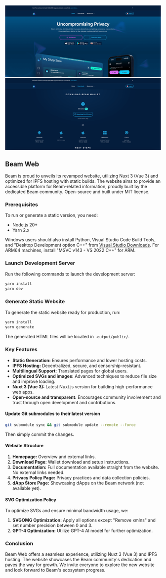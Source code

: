 ![Home Page](./.github/previews/homepage.png)
![Downloads Page](./.github/previews/downloads.png)

## Beam Web

Beam is proud to unveils its revamped website, utilizing Nuxt 3 (Vue 3) and optimized for IPFS hosting with static builds. The website aims to provide an accessible platform for Beam-related information, proudly built by the dedicated Beam community. Open-source and built under MIT license.

### Prerequisites

To run or generate a static version, you need:

- Node.js 20+
- Yarn 2.x

Windows users should also install Python, Visual Studio Code Build Tools, and "Desktop Development option C++" from [Visual Studio Downloads](https://visualstudio.microsoft.com/downloads/). For ARM64 machines, install "MSVC v143 - VS 2022 C++" for ARM.

### Launch Development Server

Run the following commands to launch the development server:

```bash
yarn install
yarn dev
```

### Generate Static Website

To generate the static website ready for production, run:

```bash
yarn install
yarn generate
```

The generated HTML files will be located in `.output/public/`.

### Key Features

- **Static Generation:** Ensures performance and lower hosting costs.
- **IPFS Hosting:** Decentralized, secure, and censorship-resistant.
- **Multilingual Support:** Translated pages for global users.
- **Optimized SVGs and images:** Advanced techniques to reduce file size and improve loading.
- **Nuxt 3 (Vue 3):** Latest Nuxt.js version for building high-performance web apps.
- **Open-source and transparent:** Encourages community involvement and trust through open development and contributions.

#### Update Git submodules to their latest version

```bash
git submodule sync && git submodule update --remote --force
```

Then simply commit the changes.

#### Website Structure

1. **Homepage:** Overview and external links.
2. **Download Page:** Wallet download and setup instructions.
3. **Documentation:** Full documentation available straight from the website. No external links needed.
4. **Privacy Policy Page:** Privacy practices and data collection policies.
5. **dApp Store Page:** Showcasing dApps on the Beam network (not available yet).

#### SVG Optimization Policy

To optimize SVGs and ensure minimal bandwidth usage, we:

1. **SVGOMG Optimization:** Apply all options except "Remove xmlns" and set number precision between 0 and 3.
2. **GPT-4 Optimization:** Utilize GPT-4 AI model for further optimization.

### Conclusion

Beam Web offers a seamless experience, utilizing Nuxt 3 (Vue 3) and IPFS hosting. The website showcases the Beam community's dedication and paves the way for growth. We invite everyone to explore the new website and look forward to Beam's ecosystem progress.
